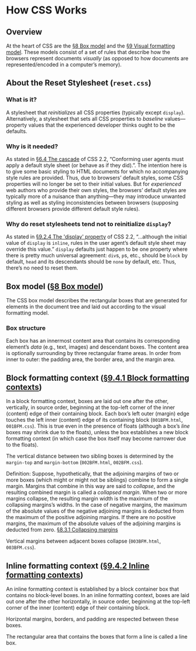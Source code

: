# How CSS Works

## Overview
At the heart of CSS are the [&sect;8 Box model](https://www.w3.org/TR/CSS22/box.html) and the [&sect;9 Visual formatting model](https://www.w3.org/TR/CSS22/visuren.html). These models consist of a set of rules that describe how the browsers represent documents *visually* (as opposed to how documents are represented/encoded in a computer&rsquo;s memory).

## About the Reset Stylesheet (`reset.css`)
### What is it?
A stylesheet that *reinitializes* all CSS properties (typically except `display`). Alternatively, a stylesheet that sets all CSS properties to *baseline* values&mdash;property values that the experienced developer thinks ought to be the defaults.
### Why is it needed?
As stated in [&sect;6.4 The cascade](https://www.w3.org/TR/CSS22/cascade.html#cascade) of CSS 2.2, &ldquo;Conforming user agents must apply a default style sheet (or behave as if they did).&rdquo;. The intention here is to give some basic styling to HTML documents for which no accompanying style rules are provided. Thus, due to browsers&rsquo; default styles, some CSS properties will no longer be set to their initial values. But for *experienced* web authors who provide their own styles, the browsers&rsquo; default styles are typically more of a nuisance than anything&mdash;they may introduce unwanted styling as well as styling inconsistencies between browsers (supposing different browsers provide different default style rules).
### Why do reset stylesheets tend not to reinitialize `display`?
As stated in [&sect;9.2.4 The 'display' property](https://www.w3.org/TR/CSS22/visuren.html#display-prop) of CSS 2.2, &ldquo;&hellip;although the initial value of `display` is `inline`, rules in the user agent&rsquo;s default style sheet may override this value.&rdquo; `display` defaults just happen to be one property where there is pretty much universal agreement: `div`s, `p`s, etc., should be `block` by default, `head` and its descendants should be `none` by default, etc. Thus, there&rsquo;s no need to reset them.

## Box model ([&sect;8 Box model](https://www.w3.org/TR/CSS22/box.html))
The CSS box model describes the rectangular boxes that are generated for elements in the document tree and laid out according to the visual formatting model.
### Box structure
Each box has an innermost content area that contains its corresponding element&rsquo;s *data* (e.g., text, images) and descendant boxes. The content area is optionally surrounding by three rectangular frame areas. In order from inner to outer: the padding area, the border area, and the margin area.



## Block formatting context ([&sect;9.4.1 Block formatting contexts](https://www.w3.org/TR/CSS22/visuren.html#block-formatting))
In a block formatting context, boxes are laid out one after the other, vertically, in source order, beginning at the top-left corner of the inner (content) edge of their containing block. Each box&rsquo;s left outer (margin) edge touches the left inner (content) edge of its containing block (`001BFM.html`, `001BFM.css`). This is true even in the presence of floats (although a box&rsquo;s *line* boxes may shrink due to the floats), unless the box establishes a new block formatting context (in which case the box itself may become narrower due to the floats).

The vertical distance between two sibling boxes is determined by the `margin-top` and `margin-bottom` (`002BFM.html`, `002BFM.css`).

Definition: Suppose, hypothetically, that the adjoining margins of two or more boxes (which might or might not be siblings) combine to form a single margin. Margins that combine in this way are said to <dfn>collapse</dfn>, and the resulting combined margin is called a <dfn>collapsed margin</dfn>. When two or more margins collapse, the resulting margin width is the maximum of the collapsing margins&rsquo;s widths. In the case of negative margins, the maximum of the absolute values of the negative adjoining margins is deducted from the maximum of the positive adjoining margins. If there are no positive margins, the maximum of the absolute values of the adjoining margins is deducted from zero. [&sect;8.3.1 Collapsing margins](https://www.w3.org/TR/CSS22/box.html#collapsing-margins)

Vertical margins between adjacent boxes collapse (`003BFM.html`, `003BFM.css`).

## Inline formatting context ([&sect;9.4.2 Inline formatting contexts](https://www.w3.org/TR/CSS22/visuren.html#inline-formatting))
An inline formatting context is established by a block container box that contains no block-level boxes. In an inline formatting context, boxes are laid out one after the other horizontally, in source order, beginning at the top-left corner of the inner (content) edge of their containing block.

Horizontal margins, borders, and padding are respected between these boxes.

The rectangular area that contains the boxes that form a line is called a line box.
